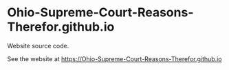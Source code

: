 # Ohio-Supreme-Court-Reasons-Therefor.github.io

Website source code.

See the website at <https://Ohio-Supreme-Court-Reasons-Therefor.github.io>
